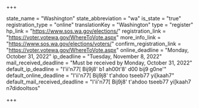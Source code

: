 +++

state_name = "Washington"
state_abbreviation = "wa"
is_state = "true"
registration_type = "online"
translationKey = "Washington"
type = "register"
hp_link = "https://www.sos.wa.gov/elections/"
registration_link = "https://voter.votewa.gov/WhereToVote.aspx"
more_info_link = "https://www.sos.wa.gov/elections/voters/"
confirm_registration_link = "https://voter.votewa.gov/WhereToVote.aspx"
online_deadline = "Monday, October 31, 2022"
ip_deadline = "Tuesday, November 8, 2022"
mail_received_deadline = "Must be received by Monday, October 31, 2022"
default_ip_deadline = "I'ii'n77[ Bij9j8' b1 ah00t'8' d00 bij9 g0ne'"
default_online_deadline = "I'ii'n77[ Bij9j8' t'ahdoo tseeb77 yi[kaah7"
default_mail_received_deadline = "I'ii'n77[ Bij9j8' t'ahdoo tseeb77 yi[kaah7 n7didooltsos"

+++